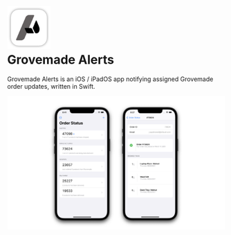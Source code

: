 <img src="https://github.com/OrigamiDream/GrovemadeAlerts/blob/main/Resources/AppIcon.png" width="100" height="100"><br>
<b>Grovemade Alerts</b>
===========
Grovemade Alerts is an iOS / iPadOS app notifying assigned Grovemade order updates, written in Swift.

<img src="https://github.com/OrigamiDream/GrovemadeAlerts/blob/main/Resources/Introduction.png">
